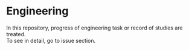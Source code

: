 # Engineering
In this repository, progress of engineering task or record of studies are treated.  
To see in detail, go to issue section.
